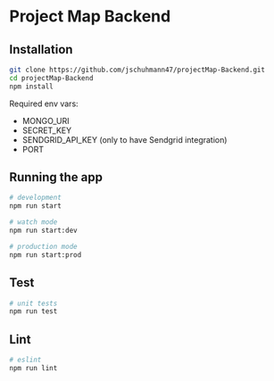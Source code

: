# Project Map Backend

## Installation

```bash
git clone https://github.com/jschuhmann47/projectMap-Backend.git
cd projectMap-Backend
npm install
```

Required env vars:

- MONGO_URI
- SECRET_KEY
- SENDGRID_API_KEY (only to have Sendgrid integration)
- PORT

## Running the app

```bash
# development
npm run start

# watch mode
npm run start:dev

# production mode
npm run start:prod
```

## Test

```bash
# unit tests
npm run test
```

## Lint

```bash
# eslint
npm run lint
```
